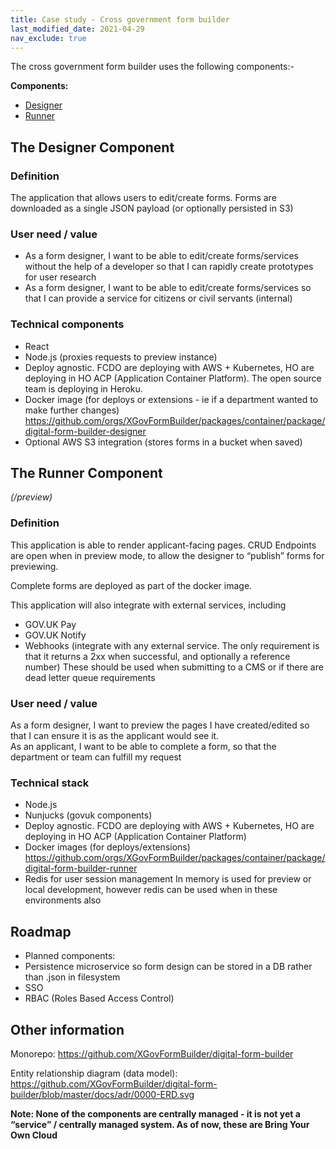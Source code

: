 ```yaml
---
title: Case study - Cross government form builder
last_modified_date: 2021-04-29
nav_exclude: true
---
```

The cross government form builder uses the following components:-

**Components:**

- [Designer](#the-designer-component)
- [Runner](#the-runner-component)

## The Designer Component

### Definition

The application that allows users to edit/create forms.
Forms are downloaded as a single JSON payload (or optionally persisted in S3)

### User need / value

- As a form designer, I want to be able to edit/create forms/services without the help of a developer so that I can rapidly create prototypes for user research
- As a form designer, I want to be able to edit/create forms/services so that I can provide a service for citizens or civil servants (internal)

### Technical components

- React
- Node.js (proxies requests to preview instance)
- Deploy agnostic. FCDO are deploying with AWS + Kubernetes, HO are deploying in HO ACP (Application Container Platform). The open source team is deploying in Heroku.
- Docker image (for deploys or extensions - ie if a department wanted to make further changes) https://github.com/orgs/XGovFormBuilder/packages/container/package/digital-form-builder-designer
- Optional AWS S3 integration (stores forms in a bucket when saved)


## The Runner Component
*(/preview)*

### Definition
This application is able to render applicant-facing pages. CRUD Endpoints are open when in preview mode, to allow the designer to “publish” forms for previewing.

Complete forms are deployed as part of the docker image.

This application will also integrate with external services, including
- GOV.UK Pay
- GOV.UK Notify
- Webhooks (integrate with any external service. The only requirement is that it returns a 2xx when successful, and optionally a reference number)
These should be used when submitting to a CMS or if there are dead letter queue requirements

### User need / value

As a form designer, I want to preview the pages I have created/edited so that I can ensure it is as the applicant would see it.  
As an applicant, I want to be able to complete a form, so that the department or team can fulfill my request

### Technical stack

- Node.js
- Nunjucks (govuk components)
- Deploy agnostic. FCDO are deploying with AWS + Kubernetes, HO are deploying in HO ACP (Application Container Platform)
- Docker images (for deploys/extensions) https://github.com/orgs/XGovFormBuilder/packages/container/package/digital-form-builder-runner
- Redis for user session management
In memory is used for preview or local development, however redis can be used when in these environments also

## Roadmap
- Planned components:
- Persistence microservice so form design can be stored in a DB rather than .json in filesystem
- SSO
- RBAC (Roles Based Access Control)

## Other information
Monorepo: https://github.com/XGovFormBuilder/digital-form-builder

Entity relationship diagram (data model): https://github.com/XGovFormBuilder/digital-form-builder/blob/master/docs/adr/0000-ERD.svg

**Note: None of the components are centrally managed - it is not yet a “service” / centrally managed system. As of now, these are Bring Your Own Cloud**
